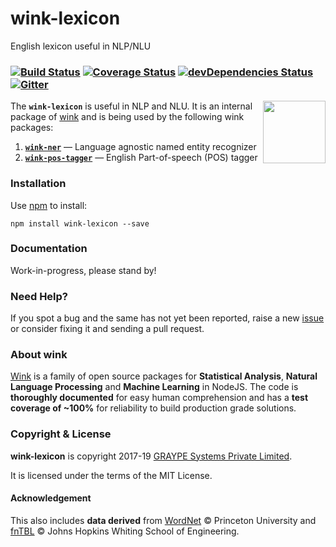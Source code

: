 # wink-lexicon

English lexicon useful in NLP/NLU

### [![Build Status](https://api.travis-ci.org/winkjs/wink-lexicon.svg?branch=master)](https://travis-ci.org/winkjs/wink-lexicon) [![Coverage Status](https://coveralls.io/repos/github/winkjs/wink-lexicon/badge.svg?branch=master)](https://coveralls.io/github/winkjs/wink-lexicon?branch=master) [![devDependencies Status](https://david-dm.org/winkjs/wink-lexicon/dev-status.svg)](https://david-dm.org/winkjs/wink-lexicon?type=dev) [![Gitter](https://img.shields.io/gitter/room/nwjs/nw.js.svg)](https://gitter.im/winkjs/Lobby)

[<img align="right" src="https://decisively.github.io/wink-logos/logo-title.png" width="100px" >](http://winkjs.org/)

The **`wink-lexicon`** is useful in NLP and NLU. It is an internal package of [wink](http://winkjs.org/) and is being used by the following wink packages:

1. [**`wink-ner`**](http://winkjs.org/wink-ner/) — Language agnostic named entity recognizer
2. [**`wink-pos-tagger`**](http://winkjs.org/wink-pos-tagger/) — English Part-of-speech (POS) tagger

### Installation

Use [npm](https://www.npmjs.com/package/wink-lexicon) to install:

    npm install wink-lexicon --save


### Documentation
Work-in-progress, please stand by!

### Need Help?

If you spot a bug and the same has not yet been reported, raise a new [issue](https://github.com/winkjs/wink-lexicon/issues) or consider fixing it and sending a pull request.

### About wink
[Wink](http://winkjs.org/) is a family of open source packages for **Statistical Analysis**, **Natural Language Processing** and **Machine Learning** in NodeJS. The code is **thoroughly documented** for easy human comprehension and has a **test coverage of ~100%** for reliability to build production grade solutions.

### Copyright & License

**wink-lexicon** is copyright 2017-19 [GRAYPE Systems Private Limited](http://graype.in/).

It is licensed under the terms of the MIT License.

#### Acknowledgement
This also includes **data derived** from [WordNet](http://wordnet.princeton.edu/wordnet/license/) &#169; Princeton University and [fnTBL](http://www.cs.jhu.edu/~rflorian/fntbl/license.html) &#169; Johns Hopkins Whiting School of Engineering.
